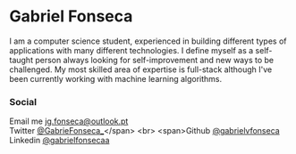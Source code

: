 
# Gabriel Fonseca

I am a computer science student, experienced in building different types of applications with many different technologies.
I define myself as a self-taught person always looking for self-improvement and new ways to be challenged.
My most skilled area of expertise is full-stack although I've been currently working with machine learning algorithms.
  
### Social

<span>Email me jg.fonseca@outlook.pt</span>
<br>
<span>Twitter [@GabrieFonseca_](https://twitter.com/GabrieFonseca_)</span>
<br>
<span>Github [@gabrielvfonseca](https://github.com/gabrielvfonseca)</span>
<br>
<span>Linkedin [@gabrielfonsecaa](https://www.linkedin.com/in/gabrielfonsecaa/)</span>
